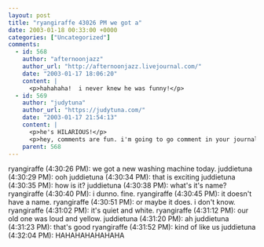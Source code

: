 ```yaml
---
layout: post
title: "ryangiraffe 43026 PM we got a"
date: 2003-01-18 00:33:00 +0000
categories: ["Uncategorized"]
comments:
  - id: 568
    author: "afternoonjazz"
    author_url: "http://afternoonjazz.livejournal.com/"
    date: "2003-01-17 18:06:20"
    content: |
      <p>hahahaha!  i never knew he was funny!</p>
  - id: 569
    author: "judytuna"
    author_url: "https://judytuna.com/"
    date: "2003-01-17 21:54:13"
    content: |
      <p>he's HILARIOUS!</p>
      <p>hey, comments are fun. i'm going to go comment in your journal now. wheeeeee</p>
    parent: 568
---
```


ryangiraffe (4:30:26 PM): we got a new washing machine today.
juddietuna (4:30:29 PM): ooh 
juddietuna (4:30:34 PM): that is exciting 
juddietuna (4:30:35 PM): how is it? 
juddietuna (4:30:38 PM): what's it's name? 
ryangiraffe (4:30:40 PM): i dunno. fine.
ryangiraffe (4:30:45 PM): it doesn't have a name.
ryangiraffe (4:30:51 PM): or maybe it does. i don't know.
ryangiraffe (4:31:02 PM): it's quiet and white.
ryangiraffe (4:31:12 PM): our old one was loud and yellow.
juddietuna (4:31:20 PM): ah 
juddietuna (4:31:23 PM): that's good 
ryangiraffe (4:31:52 PM): kind of like us
juddietuna (4:32:04 PM): HAHAHAHAHAHAHA